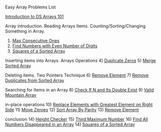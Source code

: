 Easy Array Problems List

[Introduction to DS Arrays 101](https://leetcode.com/explore/learn/card/fun-with-arrays/) 

Array introduction. Reading Arrays Items. Counting/Sorting/Changing Something in Array.
1) [Max Consecutive Ones](https://leetcode.com/problems/max-consecutive-ones/) 
2) [Find Numbers with Even Number of Digits](https://leetcode.com/problems/find-numbers-with-even-number-of-digits/) 
3) [Squares of a Sorted Array](https://leetcode.com/problems/squares-of-a-sorted-array/) 

Inserting items into Arrays. Arrays Operations
4) [Duplicate Zeros](https://leetcode.com/problems/duplicate-zeros/) 
5) [Merge Sorted Array](https://leetcode.com/problems/merge-sorted-array/) 

Deleting items. Two Pointers Technique
6) [Remove Element](https://leetcode.com/problems/remove-element/) 
7) [Remove Duplicates from Sorted Array](https://leetcode.com/problems/remove-duplicates-from-sorted-array/) 

Searching for Items in an Array
8) [Check If N and Its Double Exist](https://leetcode.com/problems/check-if-n-and-its-double-exist/) 
9) [Valid Mountain Array](https://leetcode.com/problems/valid-mountain-array/) 

in-place operations
10) [Replace Elements with Greatest Element on Right Side](https://leetcode.com/problems/replace-elements-with-greatest-element-on-right-side/) 
11) [Move Zeroes](https://leetcode.com/problems/move-zeroes/) 
12) [Sort Array By Parity](https://leetcode.com/problems/sort-array-by-parity/) 
13) [Remove Element](https://leetcode.com/problems/remove-element/) 

conclusion
14) [Height Checker](https://leetcode.com/problems/height-checker/) 
15) [Third Maximum Number](https://leetcode.com/problems/third-maximum-number/) 
16) [Find All Numbers Disappeared in an Array](https://leetcode.com/problems/find-all-numbers-disappeared-in-an-array/) 
14) [Squares of a Sorted Array](https://leetcode.com/problems/squares-of-a-sorted-array/) 